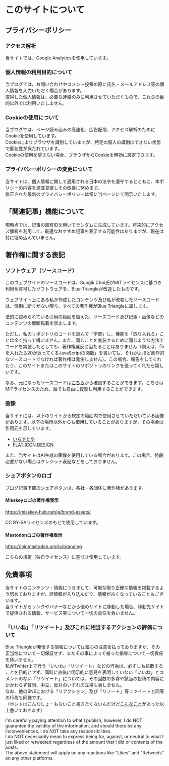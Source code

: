 # このサイトについて

## プライバシーポリシー

### アクセス解析

当サイトでは、Google Analyticsを使用しています。

### 個人情報の利用目的について

当ブログでは、お問い合わせやコメント投稿の際に氏名・メールアドレス等の個人情報を入力いただく場合があります。  
取得した個人情報は、必要な連絡のみに利用させていただくもので、これらの目的以外では利用いたしません。

### Cookieの使用について

当ブログでは、ページ読み込みの高速化、広告配信、アクセス解析のためにCookieを使用しています。  
Cookieによりブラウザを識別していますが、特定の個人の識別はできない状態で匿名性が保たれています。  
Cookieの使用を望まない場合、ブラウザからCookieを無効に設定できます。

### プライバシーポリシーの変更について

当サイトは、個人情報に関して適用される日本の法令を遵守するとともに、本ポリシーの内容を適宜見直しその改善に努めます。  
修正された最新のプライバシーポリシーは常に当ページにて開示いたします。

## 「関連記事」機能について

現時点では、記事の固有IDを用いてランダムに生成しています。将来的にアクセス解析を利用して、最適なおすすめ記事を表示する可能性はありますが、現在は特に埋め込んでいません。

## 著作権に関する表記

### ソフトウェア（ソースコード）

このウェブサイトのソースコードは、Sungik Choi氏がMITライセンスに基づき利用を許可したソフトウェアを、Blue Triangleが改造したものです。

ウェブサイト上にある私が作成したコンテンツ及び私が改変したソースコードは、個別に断りがない限り、すべての著作権がBlue Triangleに属します。

法的に認められている引用の範囲を超えた、ソースコード及び記事・画像などのコンテンツの無断転載を禁止します。

ただし、私のリポジトリのコードを読んで「学習」し、機能を「取り入れる」ことは全く持って構いません。また、同じことを実装するために同じような方法でコードを実装したとしても、著作権違反に当たることはありません（例えば、「5を入れたら20が返ってくるJavaScriptの関数」を書いても、それがよほど創作的なソースコードでなければ著作権は発生しません）。この場合、報告をしてくれたり、このサイトまたはこのサイトのリポジトリのリンクを張ってくれたら嬉しいです。

なお、元になったソースコードは[こちら](https://github.com/sungik-choi/gatsby-starter-apple#readme)から確認することができます。こちらはMITライセンスのため、誰でも自由に複製し利用することができます。

### 画像

当サイトには、以下のサイトから規定の範囲内で使用させていただいている画像があります。以下の場所以外からも借用していることがありますが、その場合は引用元を示しています。

- [いらすとや](https://www.irasutoya.com)
- [FLAT ICON DESIGN](http://flat-icon-design.com)

また、当サイトはAI生成の画像を使用している場合があります。この場合、特段必要がない場合はクレジット表記などをしておりません。

### シェアボタンのロゴ

ブログ記事下部のシェアボタンは、各社・各団体に著作権があります。

#### Misskeyロゴの著作権表示

https://misskey-hub.net/ja/brand-assets/

CC BY-SAライセンスのもとで使用しています。

#### Mastodonロゴの著作権表示

https://joinmastodon.org/ja/branding

こちらの規定（独自ライセンス）に基づき使用しています。

## 免責事項

当サイトのコンテンツ・情報につきまして、可能な限り正確な情報を掲載するよう努めておりますが、誤情報が入り込んだり、情報が古くなっていることもございます。  
当サイトからリンクやバナーなどから他のサイトに移動した場合、移動先サイトで提供される情報、サービス等について一切の責任を負いません。

### 「いいね」「リツイート」及びこれに相当するアクションの評価について

Blue Triangleが発信する情報については細心の注意を払っておりますが、その正当性について一切保証せず、またその事によって被った損害について一切責任を負いません。  
私がTwitter上で行う「いいね」「リツイート」などの行為は、必ずしも拡散することを目的とせず、同時に直後に明示的に意見を表明していない「いいね」とコメントのない「リツイート」については、その回数の多寡や該当の投稿の内容にかかわらず賛同、中立、反対のいずれの立場も表しません。  
なお、他のSNSにおける「リアクション」及び「リノート」等リツイートと同等の行為も同様です。  
（ホントはこんなしょーもないこと書きたくないんだけど[こんなこと](https://www.bengo4.com/c_23/n_13857/)があった以上書いておきます）
 
I'm carefully paying attention to what I publish, however, I do NOT guarantee the validity of the information, and should there be any inconveniences, I do NOT take any responsibilities.  
I do NOT necessarily mean to express being for, against, or neutral to what I just liked or retweeted regardless of the amount that I did or contents of the posts.  
The above statement will apply on any reactions like "Likes" and "Retweets" on any other platforms.